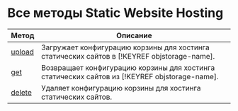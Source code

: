 # Все методы Static Website Hosting

Метод | Описание
----- | -----
[upload](hosting/upload.md) | Загружает конфигурацию корзины для хостинга статических сайтов в  [!KEYREF objstorage-name].
[get](hosting/get.md) | Возвращает конфигурацию корзины для хостинга статических сайтов  из [!KEYREF objstorage-name].
[delete](hosting/delete.md) | Удаляет конфигурацию корзины для хостинга статических сайтов.


